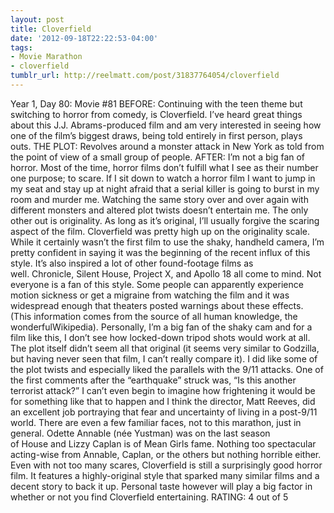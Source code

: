 ```yaml
---
layout: post
title: Cloverfield
date: '2012-09-18T22:22:53-04:00'
tags:
- Movie Marathon
- cloverfield
tumblr_url: http://reelmatt.com/post/31837764054/cloverfield
---
```

Year 1, Day 80: Movie #81
BEFORE: Continuing with the teen theme but switching to horror from comedy, is Cloverfield. I’ve heard great things about this J.J. Abrams-produced film and am very interested in seeing how one of the film’s biggest draws, being told entirely in first person, plays outs.
THE PLOT: Revolves around a monster attack in New York as told from the point of view of a small group of people.
AFTER: I’m not a big fan of horror. Most of the time, horror films don’t fulfill what I see as their number one purpose; to scare. If I sit down to watch a horror film I want to jump in my seat and stay up at night afraid that a serial killer is going to burst in my room and murder me. Watching the same story over and over again with different monsters and altered plot twists doesn’t entertain me. The only other out is originality. As long as it’s original, I’ll usually forgive the scaring aspect of the film.
Cloverfield was pretty high up on the originality scale. While it certainly wasn’t the first film to use the shaky, handheld camera, I’m pretty confident in saying it was the beginning of the recent influx of this style. It’s also inspired a lot of other found-footage films as well. Chronicle, Silent House, Project X, and Apollo 18 all come to mind. Not everyone is a fan of this style. Some people can apparently experience motion sickness or get a migraine from watching the film and it was widespread enough that theaters posted warnings about these effects. (This information comes from the source of all human knowledge, the wonderfulWikipedia). Personally, I’m a big fan of the shaky cam and for a film like this, I don’t see how locked-down tripod shots would work at all.
The plot itself didn’t seem all that original (it seems very similar to Godzilla, but having never seen that film, I can’t really compare it). I did like some of the plot twists and especially liked the parallels with the 9/11 attacks. One of the first comments after the “earthquake” struck was, “Is this another terrorist attack?” I can’t even begin to imagine how frightening it would be for something like that to happen and I think the director, Matt Reeves, did an excellent job portraying that fear and uncertainty of living in a post-9/11 world.
There are even a few familiar faces, not to this marathon, just in general. Odette Annable (née Yustman) was on the last season of House and Lizzy Caplan is of Mean Girls fame. Nothing too spectacular acting-wise from Annable, Caplan, or the others but nothing horrible either.
Even with not too many scares, Cloverfield is still a surprisingly good horror film. It features a highly-original style that sparked many similar films and a decent story to back it up. Personal taste however will play a big factor in whether or not you find Cloverfield entertaining.
RATING: 4 out of 5
